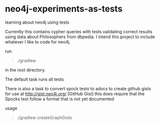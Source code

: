 neo4j-experiments-as-tests
==========================

learning about neo4j using tests

Currently this contains cypher queries with tests validating correct results
using data about Philosophers from dbpedia.  I intend this project to include 
whatever I like to code for neo4j.  

run

> ./gradlew

in the root directory.

The default task runs all tests

There is also a task to convert spock tests to adocs to create github gists
for use at http://gist.neo4j.org/ [GitHub Gist]
this does require that the Spocks test follow a format that is not yet documented

usage 
> ./gradlew createGraphGists


